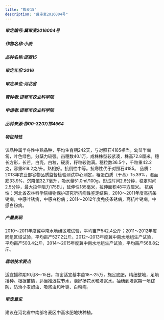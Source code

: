 ```yaml
---
title: "邯麦15"
description: "冀审麦2016004号"
---
```

##### 审定编号:冀审麦2016004号

##### 作物名称:小麦

##### 品种名称:邯麦15

##### 审定年份:2016

##### 审定单位:河北省

##### 育种者:邯郸市农业科学院

##### 申请者:邯郸市农业科学院

##### 品种来源:邯00-3207/邯4564

##### 特征特性
该品种属半冬性中熟品种，平均生育期242天，与对照石4185相当。幼苗半匍匐，叶色绿色，分蘖力较强。亩穗数40.1万，成株株型较紧凑，株高72.8厘米。穗长方形，长芒，白壳，白粒，硬质，籽粒较饱满。穗粒数36.5个，千粒重42.2克，容重818.2克/升。熟相好。抗倒性中等。抗寒性优于对照石4185。
品质：2013年农业部谷物品质监督检验测试中心测定，粗蛋白质（干基）15.39%，湿面筋33.9%，沉降值32.7毫升，吸水量51.0ml/100g，形成时间2.6分钟，稳定时间2.5分钟，最大拉伸阻力175EU，延伸性185毫米，拉伸面积48平方厘米。
抗病性：河北省农林科学院植物保护研究所抗病性鉴定结果，2010～2011年度高抗条锈病，中感叶锈病，中感白粉病；2011～2012年度免疫条锈病，高抗叶锈病，中感白粉病。

##### 产量表现
2010～2011年度冀中南水地组区域试验，平均亩产542.4公斤；2011～2012年度同组区域试验，平均亩产527.2公斤。2012～2013年度冀中南水地组生产试验，平均亩产503.4公斤，2014～2015年度冀中南水地组生产试验，平均亩产568.8公斤。

##### 栽培技术要点
适宜播种期10月8～15日，每亩适宜基本苗18～25万，施足底肥，精细整地，足墒播种。根据苗情，适当推迟拔节水，浇好扬花水和灌浆水。抽穗到灌浆期一喷综防，防治小麦蚜虫、吸浆虫和叶锈、白粉病。

##### 审定意见
建议在河北省中南部冬麦区中高水肥地块种植。

